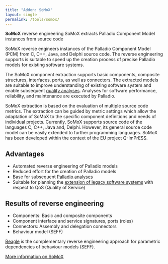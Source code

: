 ```yaml
---
title: "Addon: SoMoX"
layout: single
permalink: /tools/somox/
---
```


**SoMoX** reverse engineering SoMoX extracts Palladio Component Model instances from source code

SoMoX reverse engineers instances of the Palladio Component Model (PCM) from C, C++, Java, and Delphi source code. The reverse engineering supports is suitable to speed up the creation process of precise Palladio models for existing software systems.

The SoMoX component extraction supports basic components, composite structures, interfaces, ports, as well as connectors. The extracted models are suitable to improve understanding of existing software system and enable subsequent [quality analyses](/analysis). Analyses for software performance, reliability, and maintenance are executed by Palladio.

SoMoX extraction is based on the evaluation of multiple source code metrics. The extraction can be guided by metric settings which allow the adaptation of SoMoX to the specific component definitions and needs of individual projects. Currently, SoMoX supports source code of the languages C, C++,  Java and, Delphi. However, its general source code model can be easily extended to further programming languages. SoMoX has been developed within the context of the EU project Q-ImPrESS.

## Advantages

- Automated reverse engineering of Palladio models
- Reduced effort for the creation of Palladio models
- Base for subsequent [Palladio analyses](/analysis)
- Suitable for planning the [extension of legacy software systems](/analysis/extension/) with respect to QoS (Quality of Service)

## Results of reverse engineering

- Components: Basic and composite components
- Component interface and service signatures, ports (roles)
- Connectors: Assembly and delegation connectors
- Behaviour model (SEFF)

[Beagle](http://sdqweb.ipd.kit.edu/wiki/Beagle) is the complementary reverse engineering approach for parametric dependencies of behaviour models (SEFF).

[More information on SoMoX](https://sdqweb.ipd.kit.edu/wiki/SoMoX)
